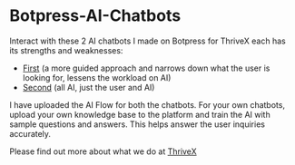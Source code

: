# Botpress-AI-Chatbots

Interact with these 2 AI chatbots I made on Botpress for ThriveX each has its strengths and weaknesses:

- [First](https://cdn.botpress.cloud/webchat/v2/shareable.html?botId=5b7ee18f-8974-422f-840e-142dc18f1b9e) (a more guided approach and narrows down what the user is looking for, lessens the workload on AI)
- [Second](https://cdn.botpress.cloud/webchat/v2/shareable.html?botId=deed9ff3-8d50-43f3-9c7e-cdeae024662d) (all AI, just the user and AI)

I have uploaded the AI Flow for both the chatbots. For your own chatbots, upload your own knowledge base to the platform and train the AI with sample questions and answers. This helps answer the user inquiries accurately.

Please find out more about what we do at [ThriveX](https://thrivex.store/)
